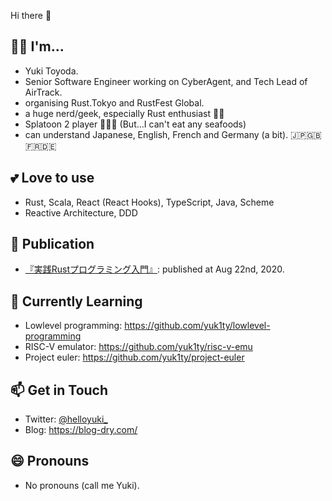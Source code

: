 Hi there 👋

## 💁‍♀️ I'm...
- Yuki Toyoda.
- Senior Software Engineer working on CyberAgent, and Tech Lead of AirTrack.
- organising Rust.Tokyo and RustFest Global.
- a huge nerd/geek, especially Rust enthusiast 🦀💕
- Splatoon 2 player 🦑🐙💕 (But...I can't eat any seafoods)
- can understand Japanese, English, French and Germany (a bit). 🇯🇵🇬🇧🇫🇷🇩🇪

## 💕 Love to use
- Rust, Scala, React (React Hooks), TypeScript, Java, Scheme
- Reactive Architecture, DDD

## 📝 Publication
- [『実践Rustプログラミング入門』](https://www.amazon.co.jp/%E5%AE%9F%E8%B7%B5Rust%E3%83%97%E3%83%AD%E3%82%B0%E3%83%A9%E3%83%9F%E3%83%B3%E3%82%B0%E5%85%A5%E9%96%80-%E5%88%9D%E7%94%B0-%E7%9B%B4%E4%B9%9F/dp/4798061700): published at Aug 22nd, 2020.

## 🌱 Currently Learning
- Lowlevel programming: https://github.com/yuk1ty/lowlevel-programming
- RISC-V emulator: https://github.com/yuk1ty/risc-v-emu
- Project euler: https://github.com/yuk1ty/project-euler

## 📫 Get in Touch
- Twitter: [@helloyuki_](https://twitter.com/helloyuki_)
- Blog: https://blog-dry.com/

## 😄 Pronouns
- No pronouns (call me Yuki).
